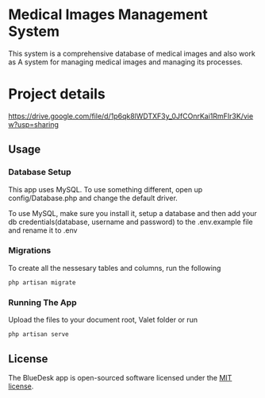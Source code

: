 # Medical Images Management System 
This system is a comprehensive database of medical images and also work as A system for managing medical images and managing its processes.

# Project details
https://drive.google.com/file/d/1p6qk8lWDTXF3y_0JfCOnrKai1RmFIr3K/view?usp=sharing

## Usage

### Database Setup
This app uses MySQL. To use something different, open up config/Database.php and change the default driver.

To use MySQL, make sure you install it, setup a database and then add your db credentials(database, username and password) to the .env.example file and rename it to .env

### Migrations
To create all the nessesary tables and columns, run the following
```
php artisan migrate
```

### Running The App
Upload the files to your document root, Valet folder or run
```
php artisan serve
```

## License

The BlueDesk app is open-sourced software licensed under the [MIT license](https://opensource.org/licenses/MIT).
